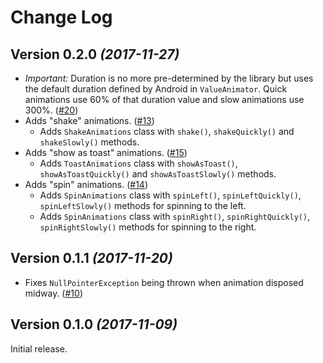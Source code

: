 Change Log
==========

Version 0.2.0 *(2017-11-27)*
----------------------------
* *Important:* Duration is no more pre-determined by the library but uses the default duration defined by Android in `ValueAnimator`. Quick animations use 60% of that duration value and slow animations use 300%. ([#20](https://github.com/PSPDFKit-labs/VanGogh/issues/20))
* Adds "shake" animations. ([#13](https://github.com/PSPDFKit-labs/VanGogh/issues/13))
    * Adds `ShakeAnimations` class with `shake()`, `shakeQuickly()` and `shakeSlowly()` methods.
* Adds "show as toast" animations. ([#15](https://github.com/PSPDFKit-labs/VanGogh/issues/15))
    * Adds `ToastAnimations` class with `showAsToast()`, `showAsToastQuickly()` and `showAsToastSlowly()` methods.
* Adds "spin" animations. ([#14](https://github.com/PSPDFKit-labs/VanGogh/issues/14))
    * Adds `SpinAnimations` class with `spinLeft()`, `spinLeftQuickly()`, `spinLeftSlowly()` methods for spinning to the left.
    * Adds `SpinAnimations` class with `spinRight()`, `spinRightQuickly()`, `spinRightSlowly()` methods for spinning to the right.

Version 0.1.1 *(2017-11-20)*
----------------------------
* Fixes `NullPointerException` being thrown when animation disposed midway. ([#10](https://github.com/PSPDFKit-labs/VanGogh/issues/10))

Version 0.1.0 *(2017-11-09)*
----------------------------
Initial release.